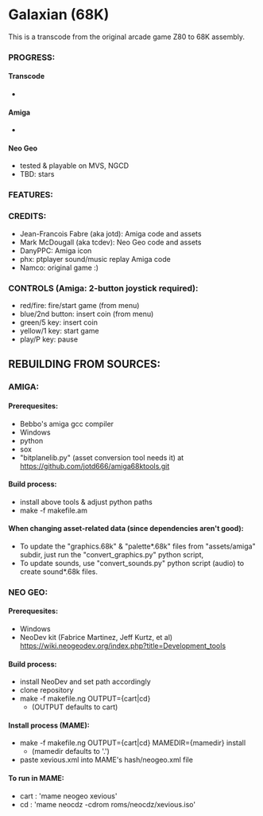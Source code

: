 # Galaxian (68K)

This is a transcode from the original arcade game Z80 to 68K assembly.


### PROGRESS:

#### Transcode

-

#### Amiga

-

#### Neo Geo

- tested & playable on MVS, NGCD
- TBD: stars

### FEATURES:

### CREDITS:

- Jean-Francois Fabre (aka jotd): Amiga code and assets
- Mark McDougall (aka tcdev): Neo Geo code and assets
- DanyPPC: Amiga icon
- phx: ptplayer sound/music replay Amiga code
- Namco: original game :)

### CONTROLS (Amiga: 2-button joystick required):

- red/fire: fire/start game (from menu)
- blue/2nd button: insert coin (from menu)
- green/5 key: insert coin
- yellow/1 key: start game
- play/P key: pause

## REBUILDING FROM SOURCES:

### AMIGA:

#### Prerequesites:

- Bebbo's amiga gcc compiler
- Windows
- python
- sox
- "bitplanelib.py" (asset conversion tool needs it) at https://github.com/jotd666/amiga68ktools.git

#### Build process:

- install above tools & adjust python paths
- make -f makefile.am

#### When changing asset-related data (since dependencies aren't good):

- To update the "graphics.68k" & "palette*.68k" files from "assets/amiga" subdir, 
  just run the "convert_graphics.py" python script, 
- To update sounds, use "convert_sounds.py"
  python script (audio) to create sound*.68k files.

### NEO GEO:

#### Prerequesites:

- Windows
- NeoDev kit (Fabrice Martinez, Jeff Kurtz, et al)  
  https://wiki.neogeodev.org/index.php?title=Development_tools

#### Build process:

- install NeoDev and set path accordingly
- clone repository
- make -f makefile.ng OUTPUT={cart|cd}
  - (OUTPUT defaults to cart)
  
#### Install process (MAME):

- make -f makefile.ng OUTPUT={cart|cd} MAMEDIR={mamedir} install
  - (mamedir defaults to '.')
- paste xevious.xml into MAME's hash/neogeo.xml file

#### To run in MAME:

- cart : 'mame neogeo xevious'
- cd : 'mame neocdz -cdrom roms/neocdz/xevious.iso'
  
